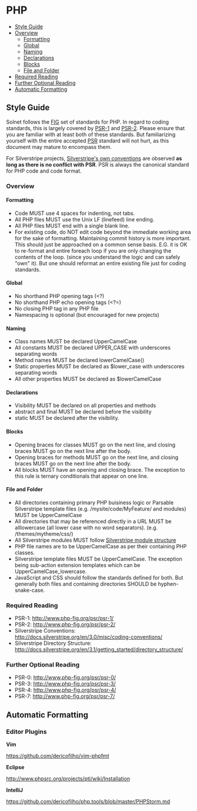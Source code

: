 # PHP

 - [Style Guide](#style-guide)
 - [Overview](#overview)
   - [Formatting](#formatting)
   - [Global](#global)
   - [Naming](#naming)
   - [Declarations](#declarations)
   - [Blocks](#blocks)
   - [File and Folder](#file-and-folder)
 - [Required Reading](#required-reading)
 - [Further Optional Reading](#further-optional-reading)
 - [Automatic Formatting](#automatic-formatting)

## Style Guide

Solnet follows the [FIG](http://www.php-fig.org/psr/) set of standards for PHP. In regard to coding standards, this is largely covered by [PSR-1](http://www.php-fig.org/psr/psr-1/) and [PSR-2](http://www.php-fig.org/psr/psr-2/). Please ensure that you are familiar with at least both of these standards. But familiarizing yourself with the entire accepted [PSR](http://www.php-fig.org/psr/) standard will not hurt, as this document may mature to encompass them.

For Silverstripe projects, [Silverstripe's own conventions](http://docs.silverstripe.org/en/3.0/misc/coding-conventions/) are observed <b>as long as there is no conflict with PSR</b>. PSR is always the canonical standard for PHP code and code format.

### Overview

#### Formatting
* Code MUST use 4 spaces for indenting, not tabs.
* All PHP files MUST use the Unix LF (linefeed) line ending.
* All PHP files MUST end with a single blank line.
* For existing code, do NOT edit code beyond the immediate working area for the sake of formatting. Maintaining commit history is more important. This should just be approached on a common sense basis. E.G. it is OK to re-format and entire foreach loop if you are only changing the contents of the loop. (since you understand the logic and can safely "own" it). But one should reformat an entire existing file just for coding standards.

#### Global
* No shorthand PHP opening tags (<?)
* No shorthand PHP echo opening tags (<?=)
* No closing PHP tag in any PHP file
* Namespacing is optional (but encouraged for new projects)

#### Naming
* Class names MUST be declared UpperCamelCase
* All constants MUST be declared UPPER_CASE with underscores separating words
* Method names MUST be declared lowerCamelCase()
* Static properties MUST be declared as $lower_case with underscores separating words
* All other properties MUST be declared as $lowerCamelCase

#### Declarations
* Visibility MUST be declared on all properties and methods
* abstract and final MUST be declared before the visibility
* static MUST be declared after the visibility.

#### Blocks
* Opening braces for classes MUST go on the next line, and closing braces MUST go on the next line after the body.
* Opening braces for methods MUST go on the next line, and closing braces MUST go on the next line after the body.
* All blocks MUST have an opening and closing brace. The exception to this rule is ternary conditionals that appear on one line.

#### File and Folder
* All directories containing primary PHP buisiness logic or Parsable Silverstripe template files (e.g. /mysite/code/MyFeature/ and modules) MUST be UpperCamelCase
* All directories that may be referenced directly in a URL MUST be alllowercase (all lower case with no word separators). (e.g. /themes/mytheme/css/)
* All Silverstripe modules MUST follow [Silverstripe module structure](http://docs.silverstripe.org/en/2.4/topics/directory-structure/)
* PHP file names are to be UpperCamelCase as per their containing PHP classes.
* Silverstripe template files MUST be UpperCamelCase. The exception being sub-action extension templates which can be UpperCamelCase_lowercase.
* JavaScript and CSS should follow the standards defined for both. But generally both files and containing directories SHOULD be hyphen-snake-case.

### Required Reading
* PSR-1: http://www.php-fig.org/psr/psr-1/
* PSR-2: http://www.php-fig.org/psr/psr-2/
* Silverstripe Conventions: http://docs.silverstripe.org/en/3.0/misc/coding-conventions/
* Silverstripe Directory Structure: http://docs.silverstripe.org/en/3.1/getting_started/directory_structure/

### Further Optional Reading
* PSR-0: http://www.php-fig.org/psr/psr-0/
* PSR-3: http://www.php-fig.org/psr/psr-3/
* PSR-4: http://www.php-fig.org/psr/psr-4/
* PSR-7: http://www.php-fig.org/psr/psr-7/

## Automatic Formatting

### Editor Plugins

**Vim**

https://github.com/dericofilho/vim-phpfmt

**Eclipse**

http://www.phpsrc.org/projects/pti/wiki/Installation

**IntelliJ**

https://github.com/dericofilho/php.tools/blob/master/PHPStorm.md
